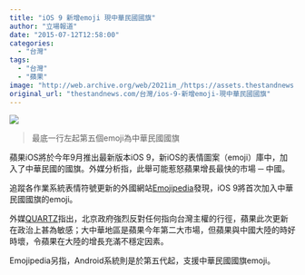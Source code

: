 ```yaml
---
title: "iOS 9 新增emoji 現中華民國國旗"
author: "立場報道"
date: "2015-07-12T12:58:00"
categories:
  - "台灣"
tags:
  - "台灣"
  - "蘋果"
image: "http://web.archive.org/web/2021im_/https://assets.thestandnews.com/media/photos/taiwan-flag-emoji_bm6t3.jpg"
original_url: "thestandnews.com/台灣/ios-9-新增emoji-現中華民國國旗"
---
```

![](http://web.archive.org/web/2021im_/https://assets.thestandnews.com/media/photos/taiwan-flag-emoji_bm6t3.jpg)
> 最底一行左起第五個emoji為中華民國國旗

蘋果iOS將於今年9月推出最新版本iOS 9，新iOS的表情圖案（emoji）庫中，加入了中華民國的國旗。外媒分析指，此舉可能惹怒蘋果增長最快的市場 ─ 中國。

追蹤各作業系統表情符號更新的外國網站[Emojipedia](http://web.archive.org/web/20211229061423/http://blog.emojipedia.org/more-emoji-flags-come-to-ios#updatejuly9)發現，iOS 9將首次加入中華民國國旗的emoji。

外媒[QUARTZ](http://web.archive.org/web/20211229061423/http://qz.com/449248/apple-now-supports-the-taiwan-flag-emoji-risking-a-backlash-from-china/)指出，北京政府強烈反對任何指向台灣主權的行徑，蘋果此次更新在政治上甚為敏感；大中華地區是蘋果今年第二大市場，但蘋果與中國大陸的時好時壞，令蘋果在大陸的增長充滿不穩定因素。

Emojipedia另指，Android系統則是於第五代起，支援中華民國國旗emoji。